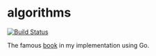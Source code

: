 # algorithms

[![Build Status](https://travis-ci.org/tadjik1/algorithms.svg?branch=master)](https://travis-ci.org/tadjik1/algorithms)

The famous [book](https://algs4.cs.princeton.edu/home/) in my implementation using Go.